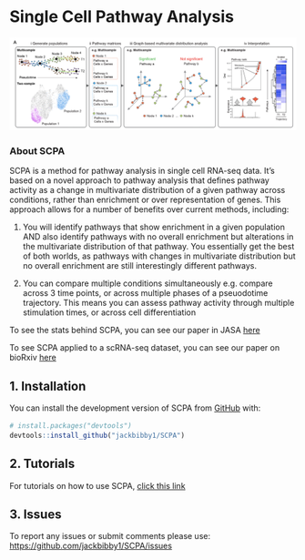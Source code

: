 
<!-- README.md is generated from README.Rmd. Please edit that file -->
<!-- badges: start -->
<!-- badges: end -->

# Single Cell Pathway Analysis

![](man/figures/scpa_outline.png)

### About SCPA

SCPA is a method for pathway analysis in single cell RNA-seq data. It’s
based on a novel approach to pathway analysis that defines pathway
activity as a change in multivariate distribution of a given pathway
across conditions, rather than enrichment or over representation of
genes. This approach allows for a number of benefits over current
methods, including:

1.  You will identify pathways that show enrichment in a given
    population AND also identify pathways with no overall enrichment but
    alterations in the multivariate distribution of that pathway. You
    essentially get the best of both worlds, as pathways with changes in
    multivariate distribution but no overall enrichment are still
    interestingly different pathways.

2.  You can compare multiple conditions simultaneously e.g. compare
    across 3 time points, or across multiple phases of a pseuodotime
    trajectory. This means you can assess pathway activity through
    multiple stimulation times, or across cell differentiation

To see the stats behind SCPA, you can see our paper in JASA
[here](https://www.tandfonline.com/doi/full/10.1080/01621459.2020.1791131)

To see SCPA applied to a scRNA-seq dataset, you can see our paper on
bioRxiv [here]()

## 1. Installation

You can install the development version of SCPA from
[GitHub](https://github.com/) with:

``` r
# install.packages("devtools")
devtools::install_github("jackbibby1/SCPA")
```

## 2. Tutorials

For tutorials on how to use SCPA, [click this
link](jackbibby1.github.io/SCPA)

## 3. Issues

To report any issues or submit comments please use:
<https://github.com/jackbibby1/SCPA/issues>
